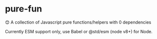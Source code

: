 # pure-fun
😊  A collection of Javascript pure functions/helpers with 0 dependencies

Currently ESM support only, use Babel or @std/esm (node v8+) for Node.
